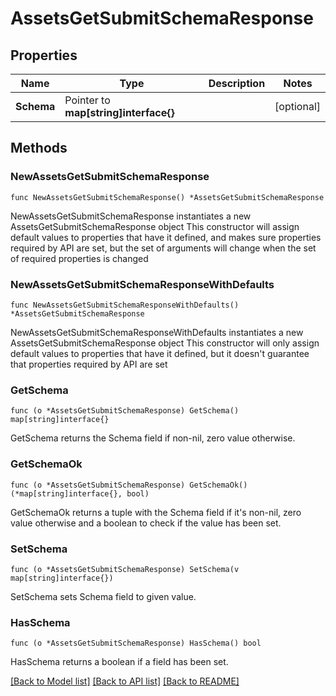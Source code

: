 # AssetsGetSubmitSchemaResponse

## Properties

Name | Type | Description | Notes
------------ | ------------- | ------------- | -------------
**Schema** | Pointer to **map[string]interface{}** |  | [optional] 

## Methods

### NewAssetsGetSubmitSchemaResponse

`func NewAssetsGetSubmitSchemaResponse() *AssetsGetSubmitSchemaResponse`

NewAssetsGetSubmitSchemaResponse instantiates a new AssetsGetSubmitSchemaResponse object
This constructor will assign default values to properties that have it defined,
and makes sure properties required by API are set, but the set of arguments
will change when the set of required properties is changed

### NewAssetsGetSubmitSchemaResponseWithDefaults

`func NewAssetsGetSubmitSchemaResponseWithDefaults() *AssetsGetSubmitSchemaResponse`

NewAssetsGetSubmitSchemaResponseWithDefaults instantiates a new AssetsGetSubmitSchemaResponse object
This constructor will only assign default values to properties that have it defined,
but it doesn't guarantee that properties required by API are set

### GetSchema

`func (o *AssetsGetSubmitSchemaResponse) GetSchema() map[string]interface{}`

GetSchema returns the Schema field if non-nil, zero value otherwise.

### GetSchemaOk

`func (o *AssetsGetSubmitSchemaResponse) GetSchemaOk() (*map[string]interface{}, bool)`

GetSchemaOk returns a tuple with the Schema field if it's non-nil, zero value otherwise
and a boolean to check if the value has been set.

### SetSchema

`func (o *AssetsGetSubmitSchemaResponse) SetSchema(v map[string]interface{})`

SetSchema sets Schema field to given value.

### HasSchema

`func (o *AssetsGetSubmitSchemaResponse) HasSchema() bool`

HasSchema returns a boolean if a field has been set.


[[Back to Model list]](../README.md#documentation-for-models) [[Back to API list]](../README.md#documentation-for-api-endpoints) [[Back to README]](../README.md)


